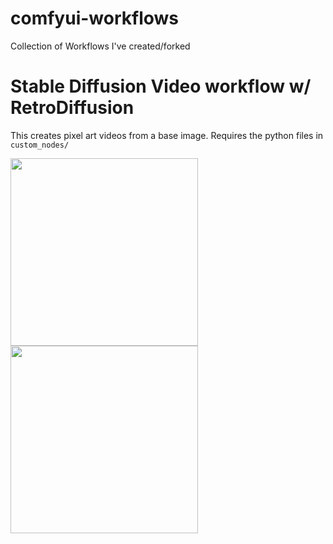 # comfyui-workflows
Collection of Workflows I've created/forked

# Stable Diffusion Video workflow w/ RetroDiffusion

This creates pixel art videos from a base image. Requires the python files in `custom_nodes/`

<p float="left">
  <img src="https://github.com/M4cs/comfyui-workflows/assets/34947910/40e54fc8-1f04-4a7b-9329-184a51211cd7" width="300" image-rendering="pixelated" />
  <img src="https://github.com/M4cs/comfyui-workflows/assets/34947910/0763e767-b068-4c28-8cf1-b8135509cbab" width="300" image-rendering="pixelated" />
  
</p>
